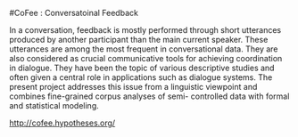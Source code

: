 #CoFee : Conversatoinal Feedback 

In a conversation, feedback is mostly performed through short utterances produced by another participant than the main current speaker. These utterances are among the most frequent in conversational data. They are also considered as crucial communicative tools for achieving coordination in dialogue. They have been the topic of various descriptive studies and often given a central role in applications such as dialogue systems. The present project addresses this issue from a linguistic viewpoint and combines fine-grained corpus analyses of semi- controlled data with formal and statistical modeling.

http://cofee.hypotheses.org/
